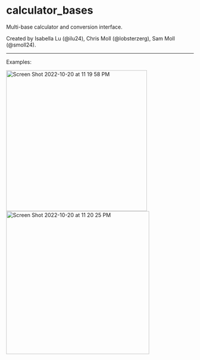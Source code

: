 # calculator_bases
Multi-base calculator and conversion interface.

Created by Isabella Lu (@ilu24), Chris Moll (@lobsterzerg), Sam Moll (@smoll24).

---
Examples:


<img width="378" alt="Screen Shot 2022-10-20 at 11 19 58 PM" src="https://user-images.githubusercontent.com/98288767/197126348-d89fcfe8-1a38-4322-9c67-7c2cc5ad82c7.png">

<img width="384" alt="Screen Shot 2022-10-20 at 11 20 25 PM" src="https://user-images.githubusercontent.com/98288767/197126403-59dba57f-f295-459f-ba92-ca6f1734bb5f.png">
